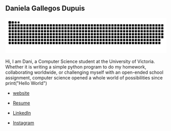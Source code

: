 <!-- 
![Alt text](img/project.png) -->
## Daniela Gallegos Dupuis
![Alt text](img/grid-snake.svg)


Hi, I am Dani, a Computer Science student at the University of Victoria. Whether it is writing a simple python program to do my homework, collaborating worldwide, or challenging myself with an open-ended school assignment, computer science opened a whole world of possibilities since print("Hello World") 


- [website](https://danigallegdup.github.io/)

- [Resume](./Daniela's%20Resume.pdf) 

- [LinkedIn](https://www.linkedin.com/in/danigallegdup/)

- [Instagram](https://www.instagram.com/_dani.gd/)


<!--

<picture>
  <source media="(prefers-color-scheme: dark)" srcset="https://raw.githubusercontent.com/danigallegdup/danigallegdup/output/github-contribution-grid-snake-dark.svg">
  <source media="(prefers-color-scheme: light)" srcset="https://raw.githubusercontent.com/danigallegdup/danigallegdup/output/github-contribution-grid-snake.svg">
  <img alt="github contribution grid snake animation" src="https://raw.githubusercontent.com/danigallegdup/danigallegdup/output/github-contribution-grid-snake.svg">
</picture>

_generated with [Platane/snk](https://github.com/Platane/snk)_

**danigallegdup/danigallegdup** is a ✨ _special_ ✨ repository because its `README.md` (this file) appears on your GitHub profile.

Here are some ideas to get you started:

- 🔭 I’m currently working on ...
- 🌱 I’m currently learning ...
- 👯 I’m looking to collaborate on ...
- 🤔 I’m looking for help with ...
- 💬 Ask me about ...
- 📫 How to reach me: ...
- 😄 Pronouns: ...
- ⚡ Fun fact: ...
-->
